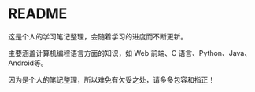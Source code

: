 # README

这是个人的学习笔记整理，会随着学习的进度而不断更新。

主要涵盖计算机编程语言方面的知识，如 Web 前端、C 语言、Python、Java、Android等。

因为是个人的笔记整理，所以难免有欠妥之处，请多多包容和指正！
